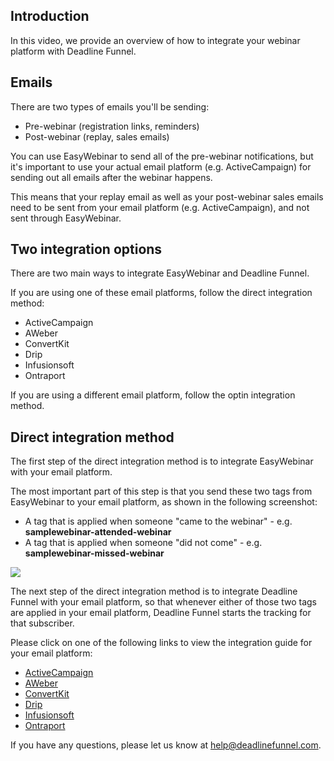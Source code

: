 ## **Introduction**

In this video, we provide an overview of how to integrate your webinar
platform with Deadline Funnel.

## Emails

There are two types of emails you'll be sending:

  * Pre-webinar (registration links, reminders)
  * Post-webinar (replay, sales emails)

You can use EasyWebinar to send all of the pre-webinar notifications, but it's
important to use your actual email platform (e.g. ActiveCampaign) for sending
out all emails after the webinar happens.

This means that your replay email as well as your post-webinar sales emails
need to be sent from your email platform (e.g. ActiveCampaign), and not sent
through EasyWebinar.

## Two integration options

There are two main ways to integrate EasyWebinar and Deadline Funnel.

If you are using one of these email platforms, follow the direct integration
method:

  * ActiveCampaign
  * AWeber
  * ConvertKit
  * Drip
  * Infusionsoft
  * Ontraport

If you are using a different email platform, follow the optin integration
method.

## Direct integration method

The first step of the direct integration method is to integrate EasyWebinar
with your email platform.

The most important part of this step is that you send these two tags from
EasyWebinar to your email platform, as shown in the following screenshot:

  * A tag that is applied when someone "came to the webinar" - e.g. **samplewebinar-attended-webinar**
  * A tag that is applied when someone "did not come" - e.g. **samplewebinar-missed-webinar**

![](https://d33v4339jhl8k0.cloudfront.net/docs/assets/53974d6ce4b0c76107b109d1/images/5d237b1804286369ad8d6e8c/file-NV0NBJdKVf.png)

The next step of the direct integration method is to integrate Deadline Funnel
with your email platform, so that whenever either of those two tags are
applied in your email platform, Deadline Funnel starts the tracking for that
subscriber.

Please click on one of the following links to view the integration guide for
your email platform:

  * [ActiveCampaign](https://documentation.deadlinefunnel.com/category/319-activecampaign)
  * [AWeber](https://documentation.deadlinefunnel.com/category/326-aweber)
  * [ConvertKit](https://documentation.deadlinefunnel.com/category/320-convertkit)
  * [Drip](https://documentation.deadlinefunnel.com/category/318-drip)
  * [Infusionsoft](https://documentation.deadlinefunnel.com/category/321-infusionsoft)
  * [Ontraport](https://documentation.deadlinefunnel.com/category/317-ontraport)

If you have any questions, please let us know at
[help@deadlinefunnel.com](mailto:mailto:help@deadlinefunnel.com).

